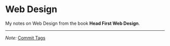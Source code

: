 # Web Design

My notes on Web Design from the book **Head First Web Design**.

--------------------

*Note:* [Commit Tags](https://bit.ly/commit-tags)
